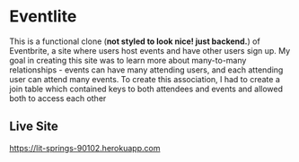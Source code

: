 # Eventlite
This is a functional clone (**not styled to look nice! just backend.**) of Eventbrite, a site where users host events and have other users sign up. My goal in creating this site was to learn more about many-to-many relationships - events can have many attending users, and each attending user can attend many events. To create this association, I had to create a join table which contained keys to both attendees and events and allowed both to access each other

## Live Site

https://lit-springs-90102.herokuapp.com
